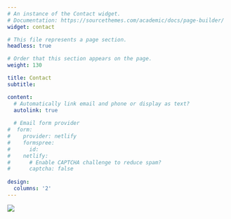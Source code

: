 ```yaml
---
# An instance of the Contact widget.
# Documentation: https://sourcethemes.com/academic/docs/page-builder/
widget: contact

# This file represents a page section.
headless: true

# Order that this section appears on the page.
weight: 130

title: Contact
subtitle:

content:
  # Automatically link email and phone or display as text?
  autolink: true
  
  # Email form provider
#  form:
#    provider: netlify
#    formspree:
#      id:
#    netlify:
#      # Enable CAPTCHA challenge to reduce spam?
#      captcha: false
  
design:
  columns: '2'
---
```


<a href="http://www.clustrmaps.com/map/Shawhan-z-bio.com" title="Visit tracker for Shawhan-z-bio.com"><img src="//www.clustrmaps.com/map_v2.png?d=r8Y4Ir7971hdBw5LSuDNQ98eiUHzrLMpE6r4x4YeVgk" /></a>